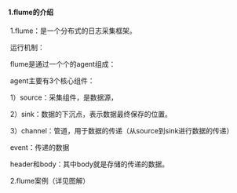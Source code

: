 #### 1.flume的介绍

​	1.flume：是一个分布式的日志采集框架。

​	运行机制：

​	flume是通过一个个的agent组成：

​	agent主要有3个核心组件：

​		1）source：采集组件，是数据源，

​		2）sink：数据的下沉点，表示数据最终保存的位置。

​		3）channel：管道，用于数据的传递（从source到sink进行数据的传递）

​				event：传递的数据  

​						header和body：其中body就是存储的传递的数据。

​	2.flume案例（详见图解）

